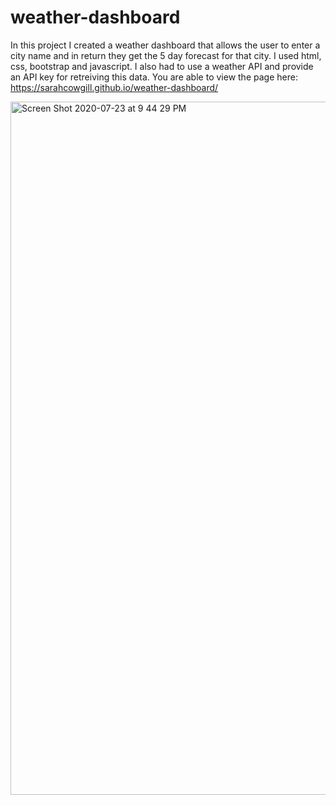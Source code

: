 # weather-dashboard

In this project I created a weather dashboard that allows the user to enter a city name and in return they get the 5 day forecast for that city. I used html, css, bootstrap and javascript. I also had to use a weather API and provide an API key for retreiving this data. 
You are able to view the page here: https://sarahcowgill.github.io/weather-dashboard/

<img width="1109" alt="Screen Shot 2020-07-23 at 9 44 29 PM" src="https://user-images.githubusercontent.com/63895638/88361455-d9d41a00-cd2d-11ea-9908-fd4a62446e4c.png">
